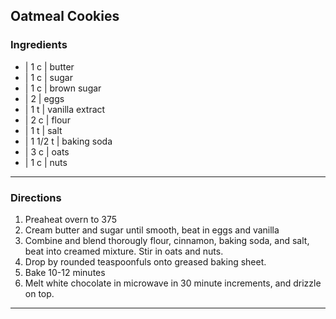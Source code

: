 ## Oatmeal Cookies

### Ingredients

* | 1 c     | butter
* | 1 c     | sugar
* | 1 c     | brown sugar
* | 2       | eggs
* | 1 t     | vanilla extract
* | 2 c     | flour
* | 1 t     | salt
* | 1 1/2 t | baking soda
* | 3 c     | oats
* | 1 c     | nuts

---

### Directions

1. Preaheat overn to 375
1. Cream butter and sugar until smooth, beat in eggs and vanilla
1. Combine and blend thorougly flour, cinnamon, baking soda, and salt, beat into creamed mixture. Stir in oats and nuts.
1. Drop by rounded teaspoonfuls onto greased baking sheet.
1. Bake 10-12 minutes
1. Melt white chocolate in microwave in 30 minute increments, and drizzle on top.

---
